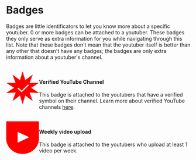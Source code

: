 # Badges
Badges are little identificators to let you know more about a specific youtuber. 0 or more badges can be attached to a youtuber. These badges they only serve as extra information for you while navigating through this list. Note that these badges don't mean that the youtuber itself is better than any other that doesn't have any badges; the badges are only extra information about a youtuber's channel.

<br/>

<img align="left" width="90px" height="90px" alt="Badge for verified youtubers" src="media/badge-verified.svg"/>

#### Verified YouTube Channel
This badge is attached to the youtubers that have a verified symbol on their channel. Learn more about verified YouTube channels [here](https://support.google.com/youtube/answer/3046484?hl=en).

<br/>

<img align="left" width="90px" height="90px" alt="Badge for youtubers that upload videos weekly" src="media/badge-weekly.svg"/>

#### Weekly video upload
This badge is attached to the youtubers who upload at least 1 video per week.
